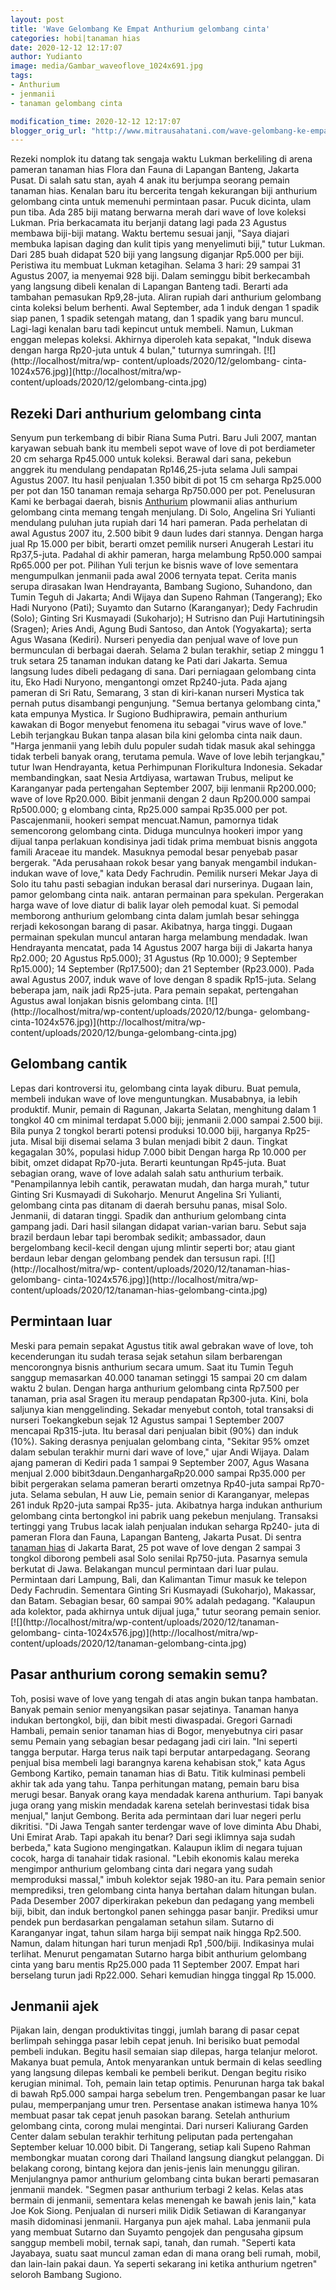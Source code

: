 ```yaml
---
layout: post
title: 'Wave Gelombang Ke Empat Anthurium gelombang cinta'
categories: hobi|tanaman hias
date: 2020-12-12 12:17:07
author: Yudianto
image: media/Gambar_waveoflove_1024x691.jpg
tags:
- Anthurium
- jenmanii
- tanaman gelombang cinta

modification_time: 2020-12-12 12:17:07
blogger_orig_url: "http://www.mitrausahatani.com/wave-gelombang-ke-empat-anthurium.html"
---
```


Rezeki nomplok itu datang tak sengaja waktu Lukman berkeliling di arena
pameran tanaman hias Flora dan Fauna di Lapangan Banteng, Jakarta Pusat. Di
salah satu stan, ayah 4 anak itu berjumpa seorang pemain tanaman hias. Kenalan
baru itu bercerita tengah kekurangan biji anthurium gelombang cinta untuk
memenuhi permintaan pasar. Pucuk dicinta, ulam pun tiba. Ada 285 biji matang
berwarna merah dari wave of love koleksi Lukman. Pria berkacamata itu berjanji
datang lagi pada 23 Agustus membawa biji-biji matang. Waktu bertemu sesuai
janji, "Saya diajari membuka lapisan daging dan kulit tipis yang menyelimuti
biji," tutur Lukman. Dari 285 buah didapat 520 biji yang langsung diganjar
Rp5.000 per biji. Peristiwa itu membuat Lukman ketagihan. Selama 3 hari: 29
sampai 31 Agustus 2007, ia menyemai 928 biji. Dalam seminggu bibit berkecambah
yang langsung dibeli kenalan di Lapangan Banteng tadi. Berarti ada tambahan
pemasukan Rp9,28-juta. Aliran rupiah dari anthurium gelombang cinta koleksi
belum berhenti. Awal September, ada 1 induk dengan 1 spadik siap panen, 1
spadik setengah matang, dan 1 spadik yang baru muncul. Lagi-lagi kenalan baru
tadi kepincut untuk membeli. Namun, Lukman enggan melepas koleksi. Akhirnya
diperoleh kata sepakat, "Induk disewa dengan harga Rp20-juta untuk 4 bulan,"
tuturnya sumringah. [![](http://localhost/mitra/wp-
content/uploads/2020/12/gelombang-
cinta-1024x576.jpg)](http://localhost/mitra/wp-
content/uploads/2020/12/gelombang-cinta.jpg)

## Rezeki Dari anthurium gelombang cinta

Senyum pun terkembang di bibir Riana Suma Putri. Baru Juli 2007, mantan
karyawan sebuah bank itu membeli sepot wave of love di pot berdiameter 20 cm
seharga Rp45.000 untuk koleksi. Berawal dari sana, pekebun anggrek itu
mendulang pendapatan Rp146,25-juta selama Juli sampai Agustus 2007. Itu hasil
penjualan 1.350 bibit di pot 15 cm seharga Rp25.000 per pot dan 150 tanaman
remaja seharga Rp750.000 per pot. Penelusuran Kami ke berbagai daerah, bisnis
[Anthurium](https://www.mitrausahatani.com/topik/anthurium "Anthurium") plowmanii
alias anthurium gelombang cinta memang tengah menjulang. Di Solo, Angelina Sri
Yulianti mendulang puluhan juta rupiah dari 14 hari pameran. Pada perhelatan
di awal Agustus 2007 itu, 2.500 bibit 9 daun ludes dari stannya. Dengan harga
jual Rp 15.000 per bibit, berarti omzet pemilik nurseri Anugerah Lestari itu
Rp37,5-juta. Padahal di akhir pameran, harga melambung Rp50.000 sampai
Rp65.000 per pot. Pilihan Yuli terjun ke bisnis wave of love sementara
mengumpulkan jenmanii pada awal 2006 ternyata tepat. Cerita manis serupa
dirasakan Iwan Hendrayanta, Bambang Sugiono, Suhandono, dan Tumin Teguh di
Jakarta; Andi Wijaya dan Supeno Rahman (Tangerang); Eko Hadi Nuryono (Pati);
Suyamto dan Sutarno (Karanganyar); Dedy Fachrudin (Solo); Ginting Sri
Kusmayadi (Sukoharjo); H Sutrisno dan Puji Hartutiningsih (Sragen); Aries
Andi, Agung Budi Santoso, dan Antok (Yogyakarta); serta Agus Wasana (Kediri).
Nurseri penyedia dan penjual wave of love pun bermunculan di berbagai daerah.
Selama 2 bulan terakhir, setiap 2 minggu 1 truk setara 25 tanaman indukan
datang ke Pati dari Jakarta. Semua langsung ludes dibeli pedagang di sana.
Dari perniagaan gelombang cinta itu, Eko Hadi Nuryono, mengantongi omzet
Rp240-juta. Pada ajang pameran di Sri Ratu, Semarang, 3 stan di kiri-kanan
nurseri Mystica tak pernah putus disambangi pengunjung. "Semua bertanya
gelombang cinta," kata empunya Mystica. Ir Sugiono Budhiprawira, pemain
anthurium kawakan di Bogor menyebut fenomena itu sebagai "virus wave of love."
Lebih terjangkau Bukan tanpa alasan bila kini gelomba cinta naik daun. "Harga
jenmanii yang lebih dulu populer sudah tidak masuk akal sehingga tidak terbeli
banyak orang, terutama pemula. Wave of love lebih terjangkau," tutur Iwan
Hendrayanta, ketua Perhimpunan Florikultura Indonesia. Sekadar membandingkan,
saat Nesia Artdiyasa, wartawan Trubus, meliput ke Karanganyar pada pertengahan
September 2007, biji lenmanii Rp200.000; wave of love Rp20.000. Bibit jenmanii
dengan 2 daun Rp200.000 sampai Rp500.000; g elombang cinta, Rp25.000 sampai
Rp35.000 per pot. Pascajenmanii, hookeri sempat mencuat.Namun, pamornya tidak
semencorong gelombang cinta. Diduga munculnya hookeri impor yang dijual tanpa
perlakuan kondisinya jadi tidak prima membuat bisnis anggota famili Araceae
itu mandek. Masuknya pemodal besar penyebab pasar bergerak. "Ada perusahaan
rokok besar yang banyak mengambil indukan-indukan wave of love," kata Dedy
Fachrudin. Pemilik nurseri Mekar Jaya di Solo itu tahu pasti sebagian indukan
berasal dari nurserinya. Dugaan lain, pamor gelombang cinta naik. antaran
permainan para spekulan. Pergerakan harga wave of love diatur di balik layar
oleh pemodal kuat. Si pemodal memborong anthurium gelombang cinta dalam jumlah
besar sehingga rerjadi kekosongan barang di pasar. Akibatnya, harga tinggi.
Dugaan permainan spekulan muncul antaran harga melambung mendadak. Iwan
Hendrayanta mencatat, pada 14 Agustus 2007 harga biji di Jakarta hanya
Rp2.000; 20 Agustus Rp5.000); 31 Agustus (Rp 10.000); 9 September Rp15.000);
14 September (Rp17.500); dan 21 September (Rp23.000). Pada awal Agustus 2007,
induk wave of love dengan 8 spadik Rp15-juta. Selang beberapa jam, naik jadi
Rp25-juta. Para pemain sepakat, pertengahan Agustus awal lonjakan bisnis
gelombang cinta. [![](http://localhost/mitra/wp-content/uploads/2020/12/bunga-
gelombang-cinta-1024x576.jpg)](http://localhost/mitra/wp-
content/uploads/2020/12/bunga-gelombang-cinta.jpg)

## Gelombang cantik

Lepas dari kontroversi itu, gelombang cinta layak diburu. Buat pemula, membeli
indukan wave of love menguntungkan. Musababnya, ia lebih produktif. Munir,
pemain di Ragunan, Jakarta Selatan, menghitung dalam 1 tongkol 40 cm minimal
terdapat 5.000 biji; jenmanii 2.000 sampai 2.500 biji. Bila punya 2 tongkol
berarti potensi produksi 10.000 biji, harganya Rp25-juta. Misal biji disemai
selama 3 bulan menjadi bibit 2 daun. Tingkat kegagalan 30%, populasi hidup
7.000 bibit Dengan harga Rp 10.000 per bibit, omzet didapat Rp70-juta. Berarti
keuntungan Rp45-juta. Buat sebagian orang, wave of love adalah salah satu
anthurium terbaik. "Penampilannya lebih cantik, perawatan mudah, dan harga
murah," tutur Ginting Sri Kusmayadi di Sukoharjo. Menurut Angelina Sri
Yulianti, gelombang cinta pas ditanam di daerah bersuhu panas, misal Solo.
Jenmanii, di dataran tinggi. Spadik dan anthurium gelombang cinta gampang
jadi. Dari hasil silangan didapat varian-varian baru. Sebut saja brazil
berdaun lebar tapi berombak sedikit; ambassador, daun bergelombang kecil-kecil
dengan ujung mlintir seperti bor; atau giant berdaun lebar dengan gelombang
pendek dan tersusun rapi. [![](http://localhost/mitra/wp-
content/uploads/2020/12/tanaman-hias-gelombang-
cinta-1024x576.jpg)](http://localhost/mitra/wp-
content/uploads/2020/12/tanaman-hias-gelombang-cinta.jpg)

## Permintaan luar

Meski para pemain sepakat Agustus titik awal gebrakan wave of love, toh
kecenderungan itu sudah terasa sejak setahun silam berbarengan mencorongnya
bisnis anthurium secara umum. Saat itu Tumin Teguh sanggup memasarkan 40.000
tanaman setinggi 15 sampai 20 cm dalam waktu 2 bulan. Dengan harga anthurium
gelombang cinta Rp7.500 per tanaman, pria asal Sragen itu meraup pendapatan
Rp300-juta. Kini, bola saljunya kian menggelinding. Sekadar menyebut contoh,
total transaksi di nurseri Toekangkebun sejak 12 Agustus sampai 1 September
2007 mencapai Rp315-juta. Itu berasal dari penjualan bibit (90%) dan induk
(10%). Saking derasnya penjualan gelombang cinta, "Sekitar 95% omzet dalam
sebulan terakhir murni dari wave of love," ujar Andi Wijaya. Dalam ajang
pameran di Kediri pada 1 sampai 9 September 2007, Agus Wasana menjual 2.000
bibit3daun.DenganhargaRp20.000 sampai Rp35.000 per bibit pergerakan selama
pameran berarti omzetnya Rp40-juta sampai Rp70-juta. Selama sebulan, H auw
Lie, pemain senior di Karanganyar, melepas 261 induk Rp20-juta sampai Rp35-
juta. Akibatnya harga indukan anthurium gelombang cinta bertongkol ini pabrik
uang pekebun menjulang. Transaksi tertinggi yang Trubus lacak ialah penjualan
indukan seharga Rp240- juta di pameran Flora dan Fauna, Lapangan Banteng,
Jakarta Pusat. Di sentra [tanaman hias](https://www.mitrausahatani.com/tanaman-hias
"tanaman hias") di Jakarta Barat, 25 pot wave of love dengan 2 sampai 3
tongkol diborong pembeli asal Solo senilai Rp750-juta. Pasarnya semula
berkutat di Jawa. Belakangan muncul permintaan dari luar pulau. Permintaan
dari Lampung, Bali, dan Kalimantan Timur masuk ke telepon Dedy Fachrudin.
Sementara Ginting Sri Kusmayadi (Sukoharjo), Makassar, dan Batam. Sebagian
besar, 60 sampai 90% adalah pedagang. "Kalaupun ada kolektor, pada akhirnya
untuk dijual juga," tutur seorang pemain senior.
[![](http://localhost/mitra/wp-content/uploads/2020/12/tanaman-gelombang-
cinta-1024x576.jpg)](http://localhost/mitra/wp-
content/uploads/2020/12/tanaman-gelombang-cinta.jpg)

## Pasar anthurium corong semakin semu?

Toh, posisi wave of love yang tengah di atas angin bukan tanpa hambatan.
Banyak pemain senior menyangsikan pasar sejatinya. Tanaman hanya indukan
bertongkol, biji, dan bibit mesti diwaspadai. Gregori Garnadi Hambali, pemain
senior tanaman hias di Bogor, menyebutnya ciri pasar semu Pemain yang sebagian
besar pedagang jadi ciri lain. "Ini seperti tangga berputar. Harga terus naik
tapi berputar antarpedagang. Seorang penjual bisa membeli lagi barangnya
karena kehabisan stok," kata Agus Gembong Kartiko, pemain tanaman hias di
Batu. Titik kulminasi pembeli akhir tak ada yang tahu. Tanpa perhitungan
matang, pemain baru bisa merugi besar. Banyak orang kaya mendadak karena
anthurium. Tapi banyak juga orang yang miskin mendadak karena setelah
berinvestasi tidak bisa menjual," lanjut Gembong. Berita ada permintaan dari
luar negeri perlu dikritisi. "Di Jawa Tengah santer terdengar wave of love
diminta Abu Dhabi, Uni Emirat Arab. Tapi apakah itu benar? Dari segi iklimnya
saja sudah berbeda," kata Sugiono mengingatkan. Kalaupun iklim di negara
tujuan cocok, harga di tanahair tidak rasional. "Lebih ekonomis kalau mereka
mengimpor anthurium gelombang cinta dari negara yang sudah memproduksi
massal," imbuh kolektor sejak 1980-an itu. Para pemain senior memprediksi,
tren gelombang cinta hanya bertahan dalam hitungan bulan. Pada Desember 2007
diperkirakan pekebun dan pedagang yang membeli biji, bibit, dan induk
bertongkol panen sehingga pasar banjir. Prediksi umur pendek pun berdasarkan
pengalaman setahun silam. Sutarno di Karanganyar ingat, tahun silam harga biji
sempat naik hingga Rp2.500. Namun, dalam hitungan hari turun menjadi Rp1
,500/biji. Indikasinya mulai terlihat. Menurut pengamatan Sutarno harga bibit
anthurium gelombang cinta yang baru mentis Rp25.000 pada 11 September 2007.
Empat hari berselang turun jadi Rp22.000. Sehari kemudian hingga tinggal Rp
15.000.

## Jenmanii ajek

Pijakan lain, dengan produktivitas tinggi, jumlah barang di pasar cepat
berlimpah sehingga pasar lebih cepat jenuh. Ini berisiko buat pemodal pembeli
indukan. Begitu hasil semaian siap dilepas, harga telanjur melorot. Makanya
buat pemula, Antok menyarankan untuk bermain di kelas seedling yang langsung
dilepas kembali ke pembeli berikut. Dengan begitu risiko kerugian minimal.
Toh, pemain lain tetap optimis. Penurunan harga tak bakal di bawah Rp5.000
sampai harga sebelum tren. Pengembangan pasar ke luar pulau, memperpanjang
umur tren. Persentase anakan istimewa hanya 10% membuat pasar tak cepat jenuh
pasokan barang. Setelah anthurium gelombang cinta, corong mulai mengintai.
Dari nurseri Kaliurang Garden Center dalam sebulan terakhir terhitung
peliputan pada pertengahan September keluar 10.000 bibit. Di Tangerang, setiap
kali Supeno Rahman membongkar muatan corong dari Thailand langsung diangkut
pelanggan. Di belakang corong, bintang kejora dan jenis-jenis lain menunggu
giliran. Menjulangnya pamor anthurium gelombang cinta bukan berarti pemasaran
jenmanii mandek. "Segmen pasar anthurium terbagi 2 kelas. Kelas atas bermain
di jenmanii, sementara kelas menengah ke bawah jenis lain," kata Joe Kok
Siong. Penjualan di nurseri milik Didik Setiawan di Karanganyar masih
didominasi jenmanii. Harganya pun ajek mahal. Laba jenmanii pula yang membuat
Sutarno dan Suyamto pengojek dan pengusaha gipsum sanggup membeli mobil,
ternak sapi, tanah, dan rumah. "Seperti kata Jayabaya, suatu saat muncul zaman
edan di mana orang beli rumah, mobil, dan lain-lain pakai daun. Ya seperti
sekarang ini ketika anthurium ngetren" seloroh Bambang Sugiono.


